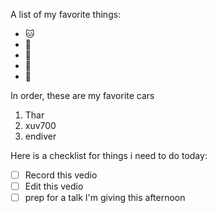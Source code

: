 A list of my favorite things:
- 🐱
- 🐶
- 🦁
- 📱
- 🚗

In order, these are my favorite cars
1. Thar
2. xuv700
3. endiver

Here is a checklist for things i need to do today:
- [ ] Record this vedio
- [ ] Edit this vedio
- [ ] prep for a talk I'm giving this afternoon 
